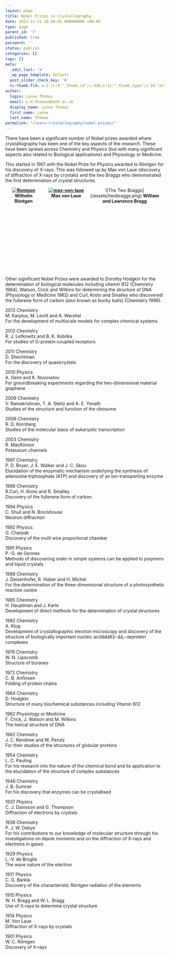 ```yaml
---
layout: page
title: Nobel Prizes in Crystallography
date: 2013-11-21 18:58:45.000000000 +00:00
type: page
parent_id: '7'
published: true
password: ''
status: publish
categories: []
tags: []
meta:
  _edit_last: '4'
  _wp_page_template: default
  post_slider_check_key: '0'
  tc-thumb-fld: a:2:{s:9:"_thumb_id";i:438;s:11:"_thumb_type";s:10:"attachment";}
author:
  login: Lynne Thomas
  email: L.H.Thomas@bath.ac.uk
  display_name: Lynne Thomas
  first_name: Lynne
  last_name: Thomas
permalink: "/learn-crystallography/nobel-prizes/"
---
```

<p>There have been a significant number of Nobel prizes awarded where crystallography has been one of the key aspects of the research. These have been spread across Chemistry and Physics (but with many significant aspects also related to Biological applications) and Physiology or Medicine.</p>
<p>This started in 1901 with the Nobel Prize for Physics awarded to Röntgen for his discovery of X-rays. This was followed up by Max von Laue (discovery of diffraction of X-rays by crystals) and the two Braggs who demonstrated the first determination of crystal structures.</p>
<div style="width: 23%; padding: 0px 10pt 0px 0px; float: left; text-align: center;"><strong><a href="http://learn.crystallography.org.uk/wp-content/uploads/2013/11/Rontgon.jpg"><img class="aligncenter size-medium wp-image-438" alt="Rontgon" src="{{ site.baseurl }}/assets/Rontgon.jpg" width="189" height="266" /></a>Wilhelm Röntgen</strong></div>
<div style="width: 45%; padding: 0px 10pt 0px 0px; float: right; text-align: center;" markdown="1">
![The Two Braggs](/assets/twobraggs.png)
<strong>William and Lawrence Bragg</strong></div>
<div style="width: 23%; padding: 0px 10pt 0px 0px; float: right; text-align: center;"><strong><strong><a href="http://learn.crystallography.org.uk/wp-content/uploads/2013/11/max-von-laue.jpg"><img class="aligncenter size-medium wp-image-437" alt="max-von-laue" src="{{ site.baseurl }}/assets/max-von-laue-211x300.jpg" width="211" height="300" /></a>Max von Laue<strong></strong></strong></strong></div>
<p>&nbsp;</p>
<p>&nbsp;</p>
<p>&nbsp;</p>
<p>&nbsp;</p>
<p>&nbsp;</p>
<p>&nbsp;</p>
<p>&nbsp;</p>
<p>&nbsp;</p>
<p>&nbsp;</p>
<p>Other significant Nobel Prizes were awarded to Dorothy Hodgkin for the determination of biological molecules including vitamin B12 (Chemistry 1964), Watson, Crick and Wilkins for determining the structure of DNA (Physiology or Medicine 1962) and Curl, Kroto and Smalley who discovered the fullerene form of carbon (also known as bucky balls) (Chemistry 1996).</p>
<p>2013 Chemistry<br />
M. Karplus, M. Levitt and A. Warshel<br />
For the development of multiscale models for complex chemical systems</p>
<p>2012 Chemistry<br />
R. J. Lefkowitz and B. K. Kobilka<br />
For studies of G-protein-coupled receptors</p>
<p>2011 Chemistry<br />
D. Shechtman<br />
For the discovery of quasicrystals</p>
<p>2010 Physics<br />
A. Geim and K. Novoselov<br />
For groundbreaking experiments regarding the two-dimensional material graphene</p>
<p>2009 Chemistry<br />
V. Ramakrishnan, T. A. Steitz and A. E. Yonath<br />
Studies of the structure and function of the ribosome</p>
<p>2006 Chemistry<br />
R. D. Kornberg<br />
Studies of the molecular basis of eukaryotic transcription</p>
<p>2003 Chemistry<br />
R. MacKinnon<br />
Potassium channels</p>
<p>1997 Chemistry<br />
P. D. Boyer, J. E. Walker and J. C. Skou<br />
Elucidation of the enzymatic mechanism underlying the synthesis of adenosine triphosphate (ATP) and discovery of an ion-transporting enzyme</p>
<p>1996 Chemistry<br />
R.Curl, H. Kroto and R. Smalley<br />
Discovery of the fullerene form of carbon</p>
<p>1994 Physics<br />
C. Shull and N. Brockhouse<br />
Neutron diffraction</p>
<p>1992 Physics<br />
G. Charpak<br />
Discovery of the multi wire proportional chamber</p>
<p>1991 Physics<br />
P.-G. de Gennes<br />
Methods of discovering order in simple systems can be applied to polymers and liquid crystals</p>
<p>1988 Chemistry<br />
J. Deisenhofer, R. Huber and H. Michel<br />
For the determination of the three-dimensional structure of a photosynthetic reaction centre</p>
<p>1985 Chemistry<br />
H. Hauptman and J. Karle<br />
Development of direct methods for the determination of crystal structures</p>
<p>1982 Chemistry<br />
A. Klug<br />
Development of crystallographic electron microscopy and discovery of the structure of biologically important nucleic acidâââ€š¬ââ‚¬œprotein complexes</p>
<p>1976 Chemistry<br />
W. N. Lipscomb<br />
Structure of boranes</p>
<p>1972 Chemistry<br />
C. B. Anfinsen<br />
Folding of protein chains</p>
<p>1964 Chemistry<br />
D. Hodgkin<br />
Structure of many biochemical substances including Vitamin B12</p>
<p>1962 Physiology or Medicine<br />
F. Crick, J. Watson and M. Wilkins<br />
The helical structure of DNA</p>
<p>1962 Chemistry<br />
J. C. Kendrew and M. Perutz<br />
For their studies of the structures of globular proteins</p>
<p>1954 Chemistry<br />
L. C. Pauling<br />
For his research into the nature of the chemical bond and its application to the elucidation of the structure of complex substances</p>
<p>1946 Chemistry<br />
J. B. Sumner<br />
For his discovery that enzymes can be crystallised</p>
<p>1937 Physics<br />
C. J. Davisson and G. Thompson<br />
Diffraction of electrons by crystals</p>
<p>1936 Chemistry<br />
P. J. W. Debye<br />
For his contributions to our knowledge of molecular structure through his investigations on dipole moments and on the diffraction of X-rays and electrons in gases</p>
<p>1929 Physics<br />
L.-V. de Broglie<br />
The wave nature of the electron</p>
<p>1917 Physics<br />
C. G. Barkla<br />
Discovery of the characteristic Röntgen radiation of the elements</p>
<p>1915 Physics<br />
W. H. Bragg and W. L. Bragg<br />
Use of X-rays to determine crystal structure</p>
<p>1914 Physics<br />
M. Von Laue<br />
Diffraction of X-rays by crystals</p>
<p>1901 Physics<br />
W. C. Röntgen<br />
Discovery of X-rays</p>
